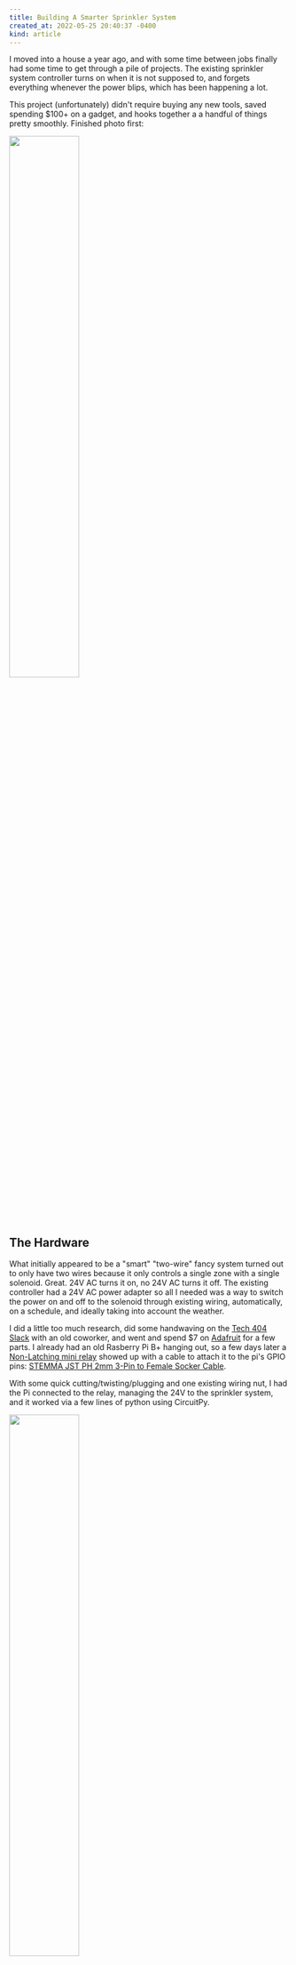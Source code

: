 ```yaml
---
title: Building A Smarter Sprinkler System
created_at: 2022-05-25 20:40:37 -0400
kind: article
---
```


I moved into a house a year ago, and with some time between jobs finally had some time to get through a pile of projects. The existing sprinkler system controller turns on when it is not supposed to, and forgets everything whenever the power blips, which has been happening a lot.

This project (unfortunately) didn't require buying any new tools, saved spending $100+ on a gadget, and hooks together a a handful of things pretty smoothly. Finished photo first:

<div class="embedimg"><img src="/img/blog/2022/sprinkler-finished.jpg" style="width: 50%;"/></div>

<!-- more -->

## The Hardware

What initially appeared to be a "smart" "two-wire" fancy system turned out to only have two wires because it only controls a single zone with a single solenoid. Great.  24V AC turns it on, no 24V AC turns it off.  The existing controller had a 24V AC power adapter so all I needed was a way to switch the power on and off to the solenoid through existing wiring, automatically, on a schedule, and ideally taking into account the weather.

I did a little too much research, did some handwaving on the [Tech 404 Slack](https://tech404.github.io) with an old coworker, and went and spend $7 on [Adafruit](https://www.adafruit.com) for a few parts.  I already had an old Rasberry Pi B+ hanging out, so a few days later a [Non-Latching mini relay](https://www.adafruit.com/product/4409) showed up with a cable to attach it to the pi's GPIO pins: [STEMMA JST PH 2mm 3-Pin to Female Socker Cable](https://www.adafruit.com/product/3894). 

With some quick cutting/twisting/plugging and one existing wiring nut, I had the Pi connected to the relay, managing the 24V to the sprinkler system, and it worked via a few lines of python using CircuitPy.  

<div class="embedimg"><img src="/img/blog/2022/sprinkler-wiring.jpg" style="width: 50%;"/></div>


## The Software

sshing to a computer and running a command is not a great way to turn a sprinkler system on, so it was time to hack some things together. First up was getting it responding to HTTP requests, and I spun up a simple web server to run in a `screen` sesion and turn the relay on and off. This would be better as a system daemon that starts on boot, but that is easy enough to fix later:

<pre><code class="language-python">
import time
import board
import digitalio
import web

status = False
relay = digitalio.DigitalInOut(board.D26)
relay.direction = digitalio.Direction.OUTPUT
relay.value = False

urls = ('/(.*)', 'call')

class call:
    global status
    def GET(self, action):
        global status
        if (action == 'status'):
            if status:
                return 1
            else:
                return 0
        return "Beep bo beep!"
    def POST(self, action):
        global status
        if (action == 'on'):
            status = True
            relay.value = status
        elif (action == 'off'):
            status = False
            relay.value = status
        return "Beep bo beep beep!"


if __name__ == "__main__":
    app = web.application(urls, globals())
    app.run()
</code></pre>

Next was connecting this to homebridge using Andi's simple and well-documented [homebridge-http-switch Plugin](https://github.com/Supereg/homebridge-http-switch#readme). This exposes a virtual switch in HomeBridge (and thus HomeKit and a button on my phont) to turn the realy on and off. I sat in my front yard and turned the sprinklers on and off a few times. Very rewarding.

I debated how to set up scheduling, but after more digging around, I stumbled into Mayank's extremly comprehensive [Homebridge Smart Irrigation](https://github.com/MTry/homebridge-smart-irrigation#readme) plugin. This one was a bit of a beast to configure, but it's worth it.  I can enable/disable watering days based on local watering restrictions, and leave the rest to the plugin which uses a HomeKit automation to trigger the virtual switch that turns the relay on and off. Based on the weather forecast and the capabilities of my system, it automatically runs the sprinkler for the "right" amount of time (and doesn't turn it on in the rain or before/after the rain).   

Part of getting this right was knowing the square footage covered by the system (enter: measuring tape), and the water volume the system spits out. Conveinently, the [Flume](http://flumewater.com) I have for catching leaks let me know that this thing burns 7.2Gallons/minute when on.  The end result is that on many days, the sprinkler runs for 4 to 11 minutes at around 6am, and my plants are a lot happier.

## Making the hardware pretty

Last up, this mess of wires was... messy.  I didn't take sufficient before photos to show how bad things get, but it wasn't pretty.

In my garage is a [Prusa MINI+ 3D printer](https://www.prusa3d.com/category/original-prusa-mini/) which behaves like an appliance. Put a STL file on a thumb drive, receive a print. I found a new case for the Rasberry Pi that is wall mountable: [Raspberry Pi 3 (B/B+), Pi 2 B, and Pi 1 B+ case with VESA mounts and more](https://www.thingiverse.com/thing:922740) and an "everything box" to put the relay and wire junctions into:  [Customizable everything box](https://www.thingiverse.com/thing:1680291).  Two hours later, these were ready to go and mounted on the wall.  Scroll back to the top for the finished product.

## Next steps

It probably makes sense to use something opensource to map HTTP requests on the Rasbperry Pi to control the relay, which would start automatically on boot, say something other than "Beep bo beep", etc, but it works as is! Next up is "Project Dollhouse" which is... significantly more involved. 

